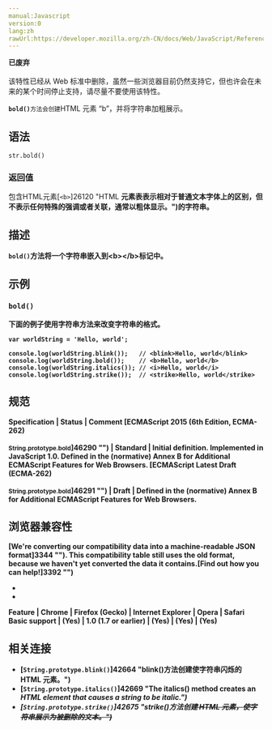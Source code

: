 ```yaml
---
manual:Javascript
version:0
lang:zh
rawUrl:https://developer.mozilla.org/zh-CN/docs/Web/JavaScript/Reference/Global_Objects/String/bold
---
```






**已废弃**<br></br>该特性已经从 Web 标准中删除，虽然一些浏览器目前仍然支持它，但也许会在未来的某个时间停止支持，请尽量不要使用该特性。




**`bold()`**`方法会创建`HTML 元素 “b”，并将字符串加粗展示。


## 语法<a name="语法"></a>

```
str.bold()
```

### **返回值**<a name="返回值"></a>


包含HTML元素[`<b>`]26120 "HTML <b>元素表表示相对于普通文本字体上的区别，但不表示任何特殊的强调或者关联，通常以粗体显示。")的字符串。


## 描述<a name="描述"></a>


`bold()`方法将一个字符串嵌入到&lt;b&gt;&lt;/b&gt;标记中。


## 示例<a name="示例"></a>

### `bold()`<a name="使用bold()"></a>


下面的例子使用字符串方法来改变字符串的格式。


```
var worldString = 'Hello, world';

console.log(worldString.blink());   // <blink>Hello, world</blink>
console.log(worldString.bold());    // <b>Hello, world</b>
console.log(worldString.italics()); // <i>Hello, world</i>
console.log(worldString.strike());  // <strike>Hello, world</strike>
```

## 规范<a name="规范"></a>

Specification | Status | Comment 
[ECMAScript 2015 (6th Edition, ECMA-262)<br></br><small>String.prototype.bold</small>]46290 "") | Standard | Initial definition. Implemented in JavaScript 1.0. Defined in the (normative) Annex B for Additional ECMAScript Features for Web Browsers. 
[ECMAScript Latest Draft (ECMA-262)<br></br><small>String.prototype.bold</small>]46291 "") | Draft | Defined in the (normative) Annex B for Additional ECMAScript Features for Web Browsers. 


## 浏览器兼容性<a name="浏览器兼容性"></a>


**[We&#39;re converting our compatibility data into a machine-readable JSON format]3344 "")**. This compatibility table still uses the old format, because we haven&#39;t yet converted the data it contains.**[Find out how you can help!]3392 "")**


* 
* 

Feature | Chrome | Firefox (Gecko) | Internet Explorer | Opera | Safari 
Basic support | (Yes) | 1.0 (1.7 or earlier) | (Yes) | (Yes) | (Yes) 





## 相关连接<a name="相关连接"></a>

* [`String.prototype.blink()`]42664 "blink()方法创建使字符串闪烁的 <blink> HTML 元素。")
* [`String.prototype.italics()`]42669 "The italics() method creates an <i> HTML element that causes a string to be italic.")
* [`String.prototype.strike()`]42675 "strike()方法创建<strike> HTML 元素，使字符串展示为被删除的文本。")




